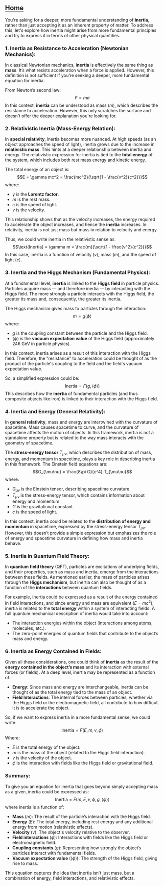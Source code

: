 [Home](https://t2m.io/VwvDcuw)
---

You're asking for a deeper, more fundamental understanding of **inertia**, rather than just accepting it as an inherent property of matter. To address this, let's explore how inertia might arise from more fundamental principles and try to express it in terms of other physical quantities.

### 1. **Inertia as Resistance to Acceleration (Newtonian Mechanics)**:
In classical Newtonian mechanics, **inertia** is effectively the same thing as **mass**. It’s what resists acceleration when a force is applied. However, this definition is not sufficient if you're seeking a deeper, more fundamental equation for inertia.

From Newton’s second law:
$$F = ma$$
In this context, **inertia** can be understood as mass ($m$), which describes the resistance to acceleration. However, this only scratches the surface and doesn't offer the deeper explanation you're looking for.

### 2. **Relativistic Inertia** (Mass-Energy Relation):
In **special relativity**, inertia becomes more nuanced. At high speeds (as an object approaches the speed of light), inertia grows due to the increase in **relativistic mass**. This hints at a deeper relationship between inertia and energy. The relativistic expression for inertia is tied to the **total energy** of the system, which includes both rest mass energy and kinetic energy.

The total energy of an object is:
$$E = \gamma mc^2 = \frac{mc^2}{\sqrt{1 - \frac{v^2}{c^2}}}$$
where:
- $\gamma$ is the **Lorentz factor**.
- $m$ is the rest mass.
- $c$ is the speed of light.
- $v$ is the velocity.

This relationship shows that as the velocity increases, the energy required to accelerate the object increases, and hence the **inertia** increases. In relativity, inertia is not just mass but mass in relation to velocity and energy.

Thus, we could write inertia in the relativistic sense as:
$$\text{Inertia} = \gamma m = \frac{m}{\sqrt{1 - \frac{v^2}{c^2}}}$$
In this case, inertia is a function of velocity ($v$), mass ($m$), and the speed of light ($c$).

### 3. **Inertia and the Higgs Mechanism (Fundamental Physics)**:
At a fundamental level, **inertia** is linked to the **Higgs field** in particle physics. Particles acquire mass — and therefore inertia — by interacting with the Higgs field. The more strongly a particle interacts with the Higgs field, the greater its mass and, consequently, the greater its inertia.

The Higgs mechanism gives mass to particles through the interaction:
$$m = g \langle \phi \rangle$$
where:
- $g$ is the coupling constant between the particle and the Higgs field.
- $\langle \phi \rangle$ is the **vacuum expectation value** of the Higgs field (approximately 246 GeV in particle physics).

In this context, inertia arises as a result of this interaction with the Higgs field. Therefore, the "resistance" to acceleration could be thought of as the product of the particle's coupling to the field and the field's vacuum expectation value.

So, a simplified expression could be:
$$\text{Inertia} = F(g, \langle \phi \rangle)$$
This describes how the **inertia** of fundamental particles (and thus composite objects like iron) is linked to their interaction with the Higgs field.

### 4. **Inertia and Energy (General Relativity)**:
In **general relativity**, mass and energy are intertwined with the curvature of spacetime. Mass causes spacetime to curve, and the curvature of spacetime affects the motion of objects. In this framework, inertia is not a standalone property but is related to the way mass interacts with the geometry of spacetime.

The **stress-energy tensor** $T_{\mu\nu}$, which describes the distribution of mass, energy, and momentum in spacetime, plays a key role in describing inertia in this framework. The Einstein field equations are:
$$G_{\mu\nu} = \frac{8\pi G}{c^4} T_{\mu\nu}$$
where:
- $G_{\mu\nu}$ is the Einstein tensor, describing spacetime curvature.
- $T_{\mu\nu}$ is the stress-energy tensor, which contains information about energy and momentum.
- $G$ is the gravitational constant.
- $c$ is the speed of light.

In this context, inertia could be related to the **distribution of energy and momentum** in spacetime, expressed by the stress-energy tensor $T_{\mu\nu}$. However, this doesn’t provide a simple expression but emphasizes the role of energy and spacetime curvature in defining how mass and inertia behave.

### 5. **Inertia in Quantum Field Theory**:
In **quantum field theory** (QFT), particles are excitations of underlying fields, and their properties, such as mass and inertia, emerge from the interactions between these fields. As mentioned earlier, the mass of particles arises through the **Higgs mechanism**, but inertia can also be thought of as a function of the **interactions** between quantum fields.

For example, inertia could be expressed as a result of the energy contained in field interactions, and since energy and mass are equivalent ($E = mc^2$), inertia is related to the **total energy** within a system of interacting fields. A full quantum mechanical description of inertia would take into account:
- The interaction energies within the object (interactions among atoms, molecules, etc.).
- The zero-point energies of quantum fields that contribute to the object’s mass and energy.

### 6. **Inertia as Energy Contained in Fields**:
Given all these considerations, one could think of **inertia** as the result of the **energy contained in the object’s mass** and its interaction with external forces (or fields). At a deep level, inertia may be represented as a function of:
- **Energy**: Since mass and energy are interchangeable, inertia can be thought of as the total energy tied to the mass of an object.
- **Field Interactions**: The internal forces between particles, whether via the Higgs field or the electromagnetic field, all contribute to how difficult it is to accelerate the object.

So, if we want to express inertia in a more fundamental sense, we could write:
$$\text{Inertia} = F(E, m, v, \phi)$$
Where:
- $E$ is the total energy of the object.
- $m$ is the mass of the object (related to the Higgs field interaction).
- $v$ is the velocity of the object.
- $\phi$ is the interaction with fields like the Higgs field or gravitational field.

### Summary:
To give you an equation for inertia that goes beyond simply accepting mass as a given, inertia could be expressed as:
$$\text{Inertia} = F(m, E, v, \phi, g, \langle \phi \rangle)$$
where inertia is a function of:
- **Mass** ($m$): The result of the particle’s interaction with the Higgs field.
- **Energy** ($E$): The total energy, including rest energy and any additional energy from motion (relativistic effects).
- **Velocity** ($v$): The object's velocity relative to the observer.
- **Field interactions** ($\phi$): Interactions with fields like the Higgs field or electromagnetic field.
- **Coupling constants** ($g$): Representing how strongly the object’s particles interact with fundamental fields.
- **Vacuum expectation value** ($\langle \phi \rangle$): The strength of the Higgs field, giving rise to mass.

This equation captures the idea that inertia isn't just mass, but a combination of energy, field interactions, and relativistic effects.
